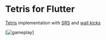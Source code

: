 # Tetris for Flutter

[Tetris](https://harddrop.com/wiki/Gameplay_overview) implementation
with [SRS](https://harddrop.com/wiki/SRS)
and [wall kicks](https://harddrop.com/wiki/SRS#Wall_Kicks)

[![gameplay](assets/tetris.gif)]
